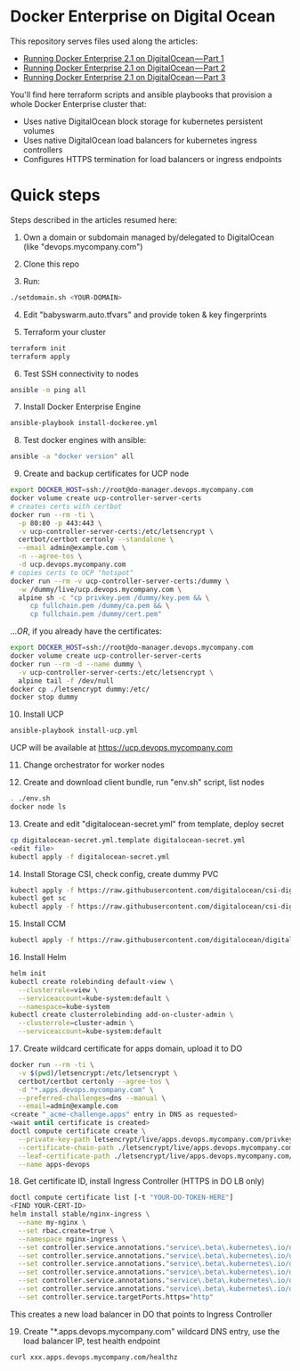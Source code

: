 Docker Enterprise on Digital Ocean
====

This repository serves files used along the articles:

* [Running Docker Enterprise 2.1 on DigitalOcean — Part 1](https://link.medium.com/0XPAOy21ZR)
* [Running Docker Enterprise 2.1 on DigitalOcean — Part 2](https://link.medium.com/yXqG11xt0R)
* [Running Docker Enterprise 2.1 on DigitalOcean — Part 3](https://link.medium.com/A7KisfnQ3R)

You'll find here terraform scripts and ansible playbooks that provision a whole Docker Enterprise cluster that:

* Uses native DigitalOcean block storage for kubernetes persistent volumes
* Uses native DigitalOcean load balancers for kubernetes ingress controllers
* Configures HTTPS termination for load balancers or ingress endpoints

# Quick steps

Steps described in the articles resumed here:

1. Own a domain or subdomain managed by/delegated to DigitalOcean (like "devops.mycompany.com")

2. Clone this repo

3. Run:

```sh
./setdomain.sh <YOUR-DOMAIN>
```

4. Edit "babyswarm.auto.tfvars" and provide token & key fingerprints

5. Terraform your cluster

```sh
terraform init
terraform apply
```

6. Test SSH connectivity to nodes

```sh
ansible -m ping all
```

7. Install Docker Enterprise Engine

```sh
ansible-playbook install-dockeree.yml
```

8. Test docker engines with ansible:

```sh
ansible -a "docker version" all
```

9. Create and backup certificates for UCP node

```sh
export DOCKER_HOST=ssh://root@do-manager.devops.mycompany.com
docker volume create ucp-controller-server-certs
# creates certs with certbot
docker run --rm -ti \
  -p 80:80 -p 443:443 \
  -v ucp-controller-server-certs:/etc/letsencrypt \
  certbot/certbot certonly --standalone \
  --email admin@example.com \
  -n --agree-tos \
  -d ucp.devops.mycompany.com
# copies certs to UCP "hotspot"
docker run --rm -v ucp-controller-server-certs:/dummy \
  -w /dummy/live/ucp.devops.mycompany.com \
  alpine sh -c "cp privkey.pem /dummy/key.pem && \
     cp fullchain.pem /dummy/ca.pem && \
     cp fullchain.pem /dummy/cert.pem"
```

...*OR*, if you already have the certificates:

```sh
export DOCKER_HOST=ssh://root@do-manager.devops.mycompany.com
docker volume create ucp-controller-server-certs
docker run --rm -d --name dummy \
  -v ucp-controller-server-certs:/etc/letsencrypt \
  alpine tail -f /dev/null
docker cp ./letsencrypt dummy:/etc/
docker stop dummy
```

10. Install UCP

```sh
ansible-playbook install-ucp.yml
```

UCP will be available at https://ucp.devops.mycompany.com

11. Change orchestrator for worker nodes

12. Create and download client bundle, run "env.sh" script, list nodes

```sh
. ./env.sh
docker node ls
```

13. Create and edit "digitalocean-secret.yml" from template, deploy secret

```sh
cp digitalocean-secret.yml.template digitalocean-secret.yml
<edit file>
kubectl apply -f digitalocean-secret.yml
```

14. Install Storage CSI, check config, create dummy PVC

```sh
kubectl apply -f https://raw.githubusercontent.com/digitalocean/csi-digitalocean/master/deploy/kubernetes/releases/csi-digitalocean-v0.2.0.yaml
kubectl get sc
kubectl apply -f https://raw.githubusercontent.com/digitalocean/csi-digitalocean/master/examples/kubernetes/deployment-single-volume/pvc.yaml
```

15. Install CCM

```sh
kubectl apply -f https://raw.githubusercontent.com/digitalocean/digitalocean-cloud-controller-manager/master/releases/v0.1.8.yml
```

16. Install Helm

```sh
helm init
kubectl create rolebinding default-view \
  --clusterrole=view \
  --serviceaccount=kube-system:default \
  --namespace=kube-system
kubectl create clusterrolebinding add-on-cluster-admin \
  --clusterrole=cluster-admin \
  --serviceaccount=kube-system:default
```

17. Create wildcard certificate for apps domain, upload it to DO

```sh
docker run --rm -ti \
  -v $(pwd)/letsencrypt:/etc/letsencrypt \
  certbot/certbot certonly --agree-tos \
  -d "*.apps.devops.mycompany.com" \
  --preferred-challenges=dns --manual \
  --email=admin@example.com
<create "_acme-challenge.apps" entry in DNS as requested>
<wait until certificate is created>
doctl compute certificate create \
  --private-key-path letsencrypt/live/apps.devops.mycompany.com/privkey.pem \
  --certificate-chain-path ./letsencrypt/live/apps.devops.mycompany.com/fullchain.pem \
  --leaf-certificate-path ./letsencrypt/live/apps.devops.mycompany.com/fullchain.pem \
  --name apps-devops
```

18. Get certificate ID, install Ingress Controller (HTTPS in DO LB only)

```sh
doctl compute certificate list [-t "YOUR-DO-TOKEN-HERE"]
<FIND YOUR-CERT-ID>
helm install stable/nginx-ingress \
  --name my-nginx \
  --set rbac.create=true \
  --namespace nginx-ingress \
  --set controller.service.annotations."service\.beta\.kubernetes\.io/do-loadbalancer-protocol"="http" \
  --set controller.service.annotations."service\.beta\.kubernetes\.io/do-loadbalancer-algorithm"="round_robin" \
  --set controller.service.annotations."service\.beta\.kubernetes\.io/do-loadbalancer-tls-ports"="443" \
  --set controller.service.annotations."service\.beta\.kubernetes\.io/do-loadbalancer-certificate-id"="YOUR-CERT-ID-HERE" \
  --set controller.service.annotations."service\.beta\.kubernetes\.io/do-loadbalancer-healthcheck-path"="/healthz" \
  --set controller.service.annotations."service\.beta\.kubernetes\.io/do-loadbalancer-redirect-http-to-https"="true" \
  --set controller.service.targetPorts.https="http"
```

This creates a new load balancer in DO that points to Ingress Controller

19. Create "\*.apps.devops.mycompany.com" wildcard DNS entry, use the load balancer IP, test health endpoint

```sh
curl xxx.apps.devops.mycompany.com/healthz
```


